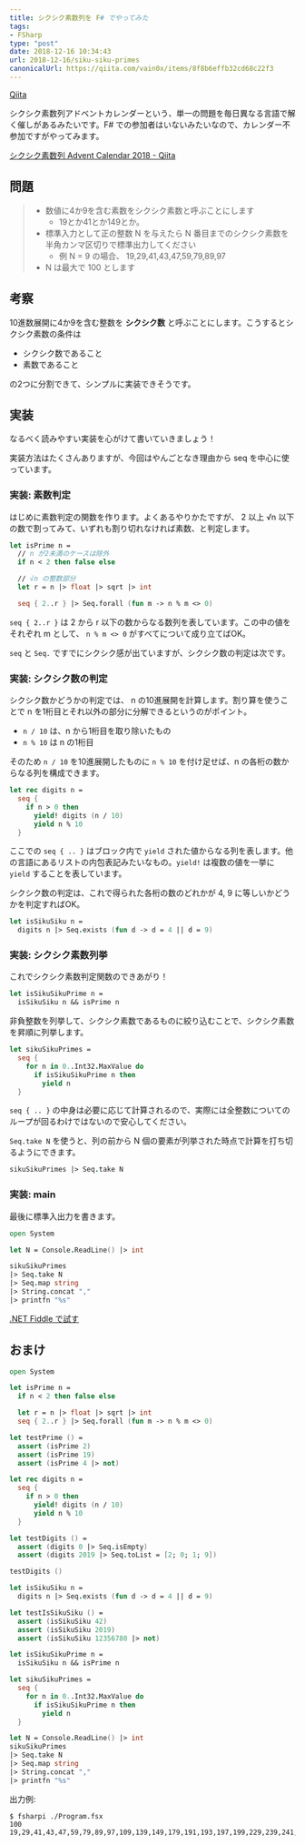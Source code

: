 ```yaml
---
title: シクシク素数列を F# でやってみた
tags:
- FSharp
type: "post"
date: 2018-12-16 10:34:43
url: 2018-12-16/siku-siku-primes
canonicalUrl: https://qiita.com/vain0x/items/8f8b6effb32cd68c22f3
---
```


[Qiita](https://qiita.com/vain0x/items/8f8b6effb32cd68c22f3)

<!--more-->

シクシク素数列アドベントカレンダーという、単一の問題を毎日異なる言語で解く催しがあるみたいです。F# での参加者はいないみたいなので、カレンダー不参加ですがやってみます。

[シクシク素数列 Advent Calendar 2018 - Qiita](https://qiita.com/advent-calendar/2018/4949prime-series)

## 問題

> - 数値に4か9を含む素数をシクシク素数と呼ぶことにします
>     - 19とか41とか149とか。
> - 標準入力として正の整数 N を与えたら N 番目までのシクシク素数を半角カンマ区切りで標準出力してください
>     - 例 N = 9 の場合、 19,29,41,43,47,59,79,89,97
> - N は最大で 100 とします

## 考察

10進数展開に4か9を含む整数を **シクシク数** と呼ぶことにします。こうするとシクシク素数の条件は

- シクシク数であること
- 素数であること

の2つに分割できて、シンプルに実装できそうです。

## 実装

なるべく読みやすい実装を心がけて書いていきましょう！

実装方法はたくさんありますが、今回はやんごとなき理由から seq を中心に使っています。

### 実装: 素数判定

はじめに素数判定の関数を作ります。よくあるやりかたですが、 2 以上 √n 以下の数で割ってみて、いずれも割り切れなければ素数、と判定します。

```fsharp
let isPrime n =
  // n が2未満のケースは除外
  if n < 2 then false else

  // √n の整数部分
  let r = n |> float |> sqrt |> int

  seq { 2..r } |> Seq.forall (fun m -> n % m <> 0)
```

`seq { 2..r }` は 2 から r 以下の数からなる数列を表しています。この中の値をそれぞれ m として、 `n % m <> 0` がすべてについて成り立てばOK。

`seq` と `Seq.` ですでにシクシク感が出ていますが、シクシク数の判定は次です。

### 実装: シクシク数の判定

シクシク数かどうかの判定では、 n の10進展開を計算します。割り算を使うことで n を1桁目とそれ以外の部分に分解できるというのがポイント。

- `n / 10` は、n から1桁目を取り除いたもの
- `n % 10` は n の1桁目

そのため `n / 10` を10進展開したものに `n % 10` を付け足せば、n の各桁の数からなる列を構成できます。

```fsharp
let rec digits n =
  seq {
    if n > 0 then
      yield! digits (n / 10)
      yield n % 10
  }
```

ここでの `seq { .. }` はブロック内で `yield` された値からなる列を表します。他の言語にあるリストの内包表記みたいなもの。`yield!` は複数の値を一挙に `yield` することを表しています。

シクシク数の判定は、これで得られた各桁の数のどれかが 4, 9 に等しいかどうかを判定すればOK。

```fsharp
let isSikuSiku n =
  digits n |> Seq.exists (fun d -> d = 4 || d = 9)
```

### 実装: シクシク素数列挙

これでシクシク素数判定関数のできあがり！

```fsharp
let isSikuSikuPrime n =
  isSikuSiku n && isPrime n
```

非負整数を列挙して、シクシク素数であるものに絞り込むことで、シクシク素数を昇順に列挙します。

```fsharp
let sikuSikuPrimes =
  seq {
    for n in 0..Int32.MaxValue do
      if isSikuSikuPrime n then
        yield n
  }
```

`seq { .. }` の中身は必要に応じて計算されるので、実際には全整数についてのループが回るわけではないので安心してください。

`Seq.take N` を使うと、列の前から N 個の要素が列挙された時点で計算を打ち切るようにできます。

```fsharp
sikuSikuPrimes |> Seq.take N
```

### 実装: main

最後に標準入出力を書きます。

```fsharp
open System

let N = Console.ReadLine() |> int

sikuSikuPrimes
|> Seq.take N
|> Seq.map string
|> String.concat ","
|> printfn "%s"
```

[.NET Fiddle で試す](https://dotnetfiddle.net/mIJ1qY)

## おまけ

```fsharp
open System

let isPrime n =
  if n < 2 then false else

  let r = n |> float |> sqrt |> int
  seq { 2..r } |> Seq.forall (fun m -> n % m <> 0)

let testPrime () =
  assert (isPrime 2)
  assert (isPrime 19)
  assert (isPrime 4 |> not)

let rec digits n =
  seq {
    if n > 0 then
      yield! digits (n / 10)
      yield n % 10
  }

let testDigits () =
  assert (digits 0 |> Seq.isEmpty)
  assert (digits 2019 |> Seq.toList = [2; 0; 1; 9])

testDigits ()

let isSikuSiku n =
  digits n |> Seq.exists (fun d -> d = 4 || d = 9)

let testIsSikuSiku () =
  assert (isSikuSiku 42)
  assert (isSikuSiku 2019)
  assert (isSikuSiku 12356780 |> not)

let isSikuSikuPrime n =
  isSikuSiku n && isPrime n

let sikuSikuPrimes =
  seq {
    for n in 0..Int32.MaxValue do
      if isSikuSikuPrime n then
        yield n
  }

let N = Console.ReadLine() |> int
sikuSikuPrimes
|> Seq.take N
|> Seq.map string
|> String.concat ","
|> printfn "%s"
```

出力例:

```
$ fsharpi ./Program.fsx
100
19,29,41,43,47,59,79,89,97,109,139,149,179,191,193,197,199,229,239,241,269,293,347,349,359,379,389,397,401,409,419,421,431,433,439,443,449,457,461,463,467,479,487,491,499,509,541,547,569,593,599,619,641,643,647,659,691,709,719,739,743,769,797,809,829,839,859,907,911,919,929,937,941,947,953,967,971,977,983,991,997,1009,1019,1039,1049,1069,1091,1093,1097,1109,1129,1193,1229,1249,1259,1279,1289,1291,1297,1319
```
